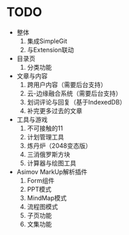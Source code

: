 # TODO

-	整体
	1.	集成SimpleGit
	2.	与Extension联动
-	目录页
	1.	分类功能
-	文章与内容
	1.	跨用户内容（需要后台支持）
	2.	云-边缘融合系统（需要后台支持）
	3.	划词评论与回复（基于IndexedDB）
	4.	补完更多过去的文章
-	工具与游戏
	1.	不可接触的11
	2.	计划管理工具
	3.	炼丹炉（2048变态版）
	4.	三消俄罗斯方块
	6.	计算器与绘图工具
-	Asimov MarkUp解析插件
	1.	Form组件
	2.	PPT模式
	3.	MindMap模式
	4.	流程图模式
	5.	子页功能
	6.	文集功能
